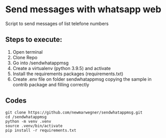 # Send messages with whatsapp web
Script to send messages of list telefone numbers

## Steps to execute:
1. Open terminal
2. Clone Repo
3. Go into /sendwhatappmsg
4. Create a virtualenv (python 3.9.5) and activate   
5. Install the requirements packages (requirements.txt)
6. Create .env file on folder sendwhatappmsg copying the sample in contrib package and filling correctly


## Codes
```
git clone https://github.com/newmarwegner/sendwhatappmsg.git
cd /sendwhatappmsg
python -m venv .venv
source .venv/bin/activate
pip install -r requirements.txt
